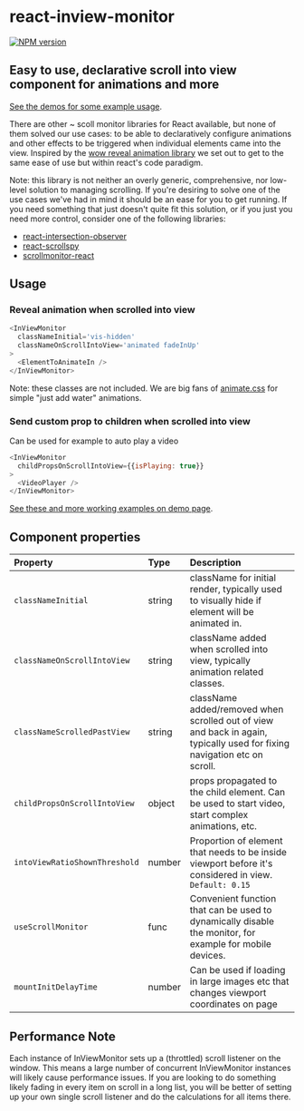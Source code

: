 # react-inview-monitor

[![NPM version](https://badge.fury.io/js/react-inview-monitor.svg)](https://www.npmjs.com/package/react-inview-monitor)

## Easy to use, declarative scroll into view component for animations and more
[See the demos for some example usage](https://snipsco.github.io/react-inview-monitor/).

There are other ~ scoll monitor libraries for React available, but none of them solved our use cases: to be able to declaratively configure animations and other effects to be
triggered when individual elements came into the view. Inspired by the [wow reveal animation library](http://mynameismatthieu.com/WOW/) we set out to get to the same ease of use but within react's code paradigm.

Note: this library is not neither an overly generic, comprehensive, nor low-level solution to managing scrolling. If you're desiring to solve one of the use cases we've had in mind it should be an ease for you to get running. If you need something that just doesn't quite fit this solution, or if you just you need more control, consider one of the following libraries:
- [react-intersection-observer](https://github.com/thebuilder/react-intersection-observer)
- [react-scrollspy](https://github.com/makotot/react-scrollspy)
- [scrollmonitor-react](https://github.com/stutrek/scrollmonitor-react)

## Usage

### Reveal animation when scrolled into view
```js
<InViewMonitor
  classNameInitial='vis-hidden'
  classNameOnScrollIntoView='animated fadeInUp'
>
  <ElementToAnimateIn />
</InViewMonitor>
```
Note: these classes are not included. We are big fans of [animate.css](https://github.com/daneden/animate.css) for simple "just add water" animations.

### Send custom prop to children when scrolled into view
Can be used for example to auto play a video
```js
<InViewMonitor
  childPropsOnScrollIntoView={{isPlaying: true}}
>
  <VideoPlayer />
</InViewMonitor>
```

[See these and more working examples on demo page](https://snipsco.github.io/react-inview-monitor/).


## Component properties

| Property | Type | Description
:---|:---|:---
| `classNameInitial` | string | className for initial render, typically used to visually hide if element will be animated in. |
| `classNameOnScrollIntoView` | string | className added when scrolled into view, typically animation related classes. |
| `classNameScrolledPastView` | string | className added/removed when scrolled out of view and back in again, typically used for fixing navigation etc on scroll. |
| `childPropsOnScrollIntoView` | object | props propagated to the child element. Can be used to start video, start complex animations, etc. |
| `intoViewRatioShownThreshold` | number | Proportion of element that needs to be inside viewport before it's considered in view. `Default: 0.15`  |
| `useScrollMonitor` | func | Convenient function that can be used to dynamically disable the monitor, for example for mobile devices. |
| `mountInitDelayTime` | number | Can be used if loading in large images etc that changes viewport coordinates on page |


## Performance Note

Each instance of InViewMonitor sets up a (throttled) scroll listener
on the window. This means a large number of concurrent InViewMonitor instances
will likely cause performance issues. If you are looking to do something likely
fading in every item on scroll in a long list, you will be better of setting up
your own single scroll listener and do the calculations for all items there.
